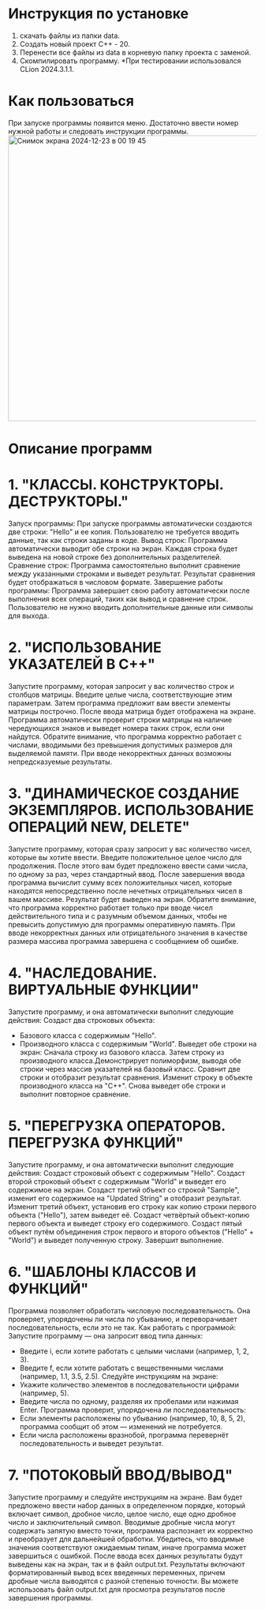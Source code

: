 # Инструкция по установке
1. скачать файлы из папки data.
2. Создать новый проект С++ - 20.
3. Перенести все файлы из data в корневую папку проекта с заменой.
4. Скомпилировать программу.
*При тестировании использовался CLion 2024.3.1.1.

# Как пользоваться
При запуске программы появится меню. Достаточно ввести номер нужной работы и следовать инструкции программы.
<img width="579" alt="Снимок экрана 2024-12-23 в 00 19 45" src="https://github.com/user-attachments/assets/dc2b740e-8e01-4797-bf5d-0725b11d045c" />


# Описание программ
# 1. "КЛАССЫ. КОНСТРУКТОРЫ. ДЕСТРУКТОРЫ." 
Запуск программы: При запуске программы автоматически создаются две строки: "Hello" и ее копия. Пользователю не требуется вводить данные, так как строки заданы в коде.
Вывод строк: Программа автоматически выводит обе строки на экран. Каждая строка будет выведена на новой строке без дополнительных разделителей.
Сравнение строк: Программа самостоятельно выполнит сравнение между указанными строками и выведет результат. Результат сравнения будет отображаться в числовом формате.
Завершение работы программы: Программа завершает свою работу автоматически после выполнения всех операций, таких как вывод и сравнение строк. Пользователю не нужно вводить дополнительные данные или символы для выхода.
# 2. "ИСПОЛЬЗОВАНИЕ УКАЗАТЕЛЕЙ В C++" 
Запустите программу, которая запросит у вас количество строк и столбцов матрицы. Введите целые числа, соответствующие этим параметрам. Затем программа предложит вам ввести элементы матрицы построчно. После ввода матрица будет отображена на экране. Программа автоматически проверит строки матрицы на наличие чередующихся знаков и выведет номера таких строк, если они найдутся. Обратите внимание, что программа корректно работает с числами, вводимыми без превышения допустимых размеров для выделяемой памяти. При вводе некорректных данных возможны непредсказуемые результаты.
# 3. "ДИНАМИЧЕСКОЕ СОЗДАНИЕ ЭКЗЕМПЛЯРОВ. ИСПОЛЬЗОВАНИЕ ОПЕРАЦИЙ NEW, DELETE" 
Запустите программу, которая сразу запросит у вас количество чисел, которые вы хотите ввести. Введите положительное целое число для продолжения. После этого вам будет предложено ввести сами числа, по одному за раз, через стандартный ввод. После завершения ввода программа вычислит сумму всех положительных чисел, которые находятся непосредственно после нечетных отрицательных чисел в вашем массиве. Результат будет выведен на экран. Обратите внимание, что программа корректно работает только при вводе чисел действительного типа и с разумным объемом данных, чтобы не превысить допустимую для программы оперативную память. При вводе некорректных данных или отрицательного значения в качестве размера массива программа завершена с сообщением об ошибке.
# 4. "НАСЛЕДОВАНИЕ. ВИРТУАЛЬНЫЕ ФУНКЦИИ" 
Запустите программу, и она автоматически выполнит следующие действия: Создаст два строковых объекта:
- Базового класса с содержимым "Hello".
- Производного класса с содержимым "World".
Выведет обе строки на экран: Сначала строку из базового класса. Затем строку из производного класса.Демонстрирует полиморфизм, выводя обе строки через массив указателей на базовый класс. Сравнит две строки и отобразит результат сравнения. Изменит строку в объекте производного класса на "C++". Снова выведет обе строки и выполнит повторное сравнение.
# 5. "ПЕРЕГРУЗКА ОПЕРАТОРОВ. ПЕРЕГРУЗКА ФУНКЦИЙ" 
Запустите программу, и она автоматически выполнит следующие действия:
Создаст строковый объект с содержимым "Hello".
Создаст второй строковый объект с содержимым "World" и выведет его содержимое на экран.
Создаст третий объект со строкой "Sample", изменит его содержимое на "Updated String" и отобразит результат.
Изменит третий объект, установив его строку как копию строки первого объекта ("Hello"), затем выведет её.
Создаст четвёртый объект-копию первого объекта и выведет строку его содержимого.
Создаст пятый объект путём объединения строк первого и второго объектов ("Hello" + "World") и выведет полученную строку.
Завершит выполнение.
# 6. "ШАБЛОНЫ КЛАССОВ И ФУНКЦИЙ" 
Программа позволяет обработать числовую последовательность. Она проверяет, упорядочены ли числа по убыванию, и переворачивает последовательность, если это не так.
Как работать с программой: Запустите программу — она запросит ввод типа данных:
- Введите i, если хотите работать с целыми числами (например, 1, 2, 3).
- Введите f, если хотите работать с вещественными числами (например, 1.1, 3.5, 2.5).
Следуйте инструкциям на экране:
- Укажите количество элементов в последовательности цифрами (например, 5).
- Введите числа по одному, разделяя их пробелами или нажимая Enter.
Программа проверит, упорядочена ли последовательность:
- Если элементы расположены по убыванию (например, 10, 8, 5, 2), программа сообщит об этом — изменений не потребуется.
- Если числа расположены вразнобой, программа перевернёт последовательность и выведет результат.
# 7. "ПОТОКОВЫЙ ВВОД/ВЫВОД" 
Запустите программу и следуйте инструкциям на экране. Вам будет предложено ввести набор данных в определенном порядке, который включает символ, дробное число, целое число, еще одно дробное число и заключительный символ. Вводимые дробные числа могут содержать запятую вместо точки, программа распознает их корректно и преобразует для дальнейшей обработки. Убедитесь, что вводимые значения соответствуют ожидаемым типам, иначе программа может завершиться с ошибкой. После ввода всех данных результаты будут выведены как на экран, так и в файл output.txt. Результаты включают форматированный вывод всех введенных переменных, причем дробные числа выводятся с разной степенью точности. Вы можете использовать файл output.txt для просмотра результатов после завершения программы.
